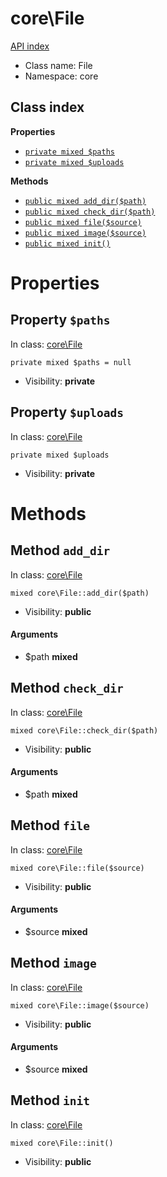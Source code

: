 # core\File
[API index](../API-index.md)






* Class name: File
* Namespace: core




## Class index

**Properties**
* [`private mixed $paths`](#property-paths)
* [`private mixed $uploads`](#property-uploads)

**Methods**
* [`public mixed add_dir($path)`](#method-add_dir)
* [`public mixed check_dir($path)`](#method-check_dir)
* [`public mixed file($source)`](#method-file)
* [`public mixed image($source)`](#method-image)
* [`public mixed init()`](#method-init)







# Properties


## Property `$paths`
In class: [core\File](#top)

```
private mixed $paths = null
```





* Visibility: **private**


## Property `$uploads`
In class: [core\File](#top)

```
private mixed $uploads
```





* Visibility: **private**


# Methods


## Method `add_dir`
In class: [core\File](#top)

```
mixed core\File::add_dir($path)
```





* Visibility: **public**

#### Arguments

* $path **mixed**






## Method `check_dir`
In class: [core\File](#top)

```
mixed core\File::check_dir($path)
```





* Visibility: **public**

#### Arguments

* $path **mixed**






## Method `file`
In class: [core\File](#top)

```
mixed core\File::file($source)
```





* Visibility: **public**

#### Arguments

* $source **mixed**






## Method `image`
In class: [core\File](#top)

```
mixed core\File::image($source)
```





* Visibility: **public**

#### Arguments

* $source **mixed**






## Method `init`
In class: [core\File](#top)

```
mixed core\File::init()
```





* Visibility: **public**





